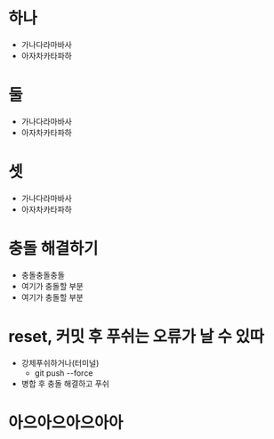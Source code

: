 # 하나
- 가나다라마바사
- 아자차카타파하
# 둘
- 가나다라마바사
- 아자차카타파하
# 셋
- 가나다라마바사
- 아자차카타파하

# 충돌 해결하기
- 충돌충돌충돌
- 여기가 충돌할 부분
- 여기가 충돌할 부분

# reset, 커밋 후 푸쉬는 오류가 날 수 있따
- 강제푸쉬하거나(터미널)
  - git push --force
- 병합 후 충돌 해결하고 푸쉬

# 아으아으아으아아